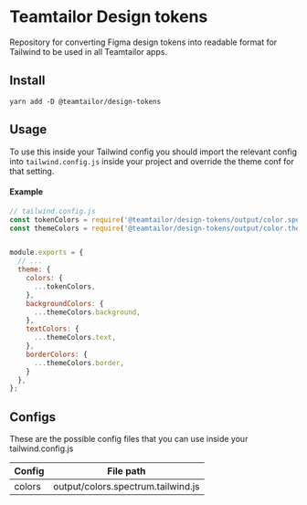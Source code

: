 # Teamtailor Design tokens

Repository for converting Figma design tokens into readable format for Tailwind to be used in all Teamtailor apps.

## Install

```
yarn add -D @teamtailor/design-tokens
```

## Usage

To use this inside your Tailwind config you should import the relevant config into `tailwind.config.js` inside your project and override the theme conf for that setting.

#### Example

```javascript
// tailwind.config.js
const tokenColors = require('@teamtailor/design-tokens/output/color.spectrum.tailwind.js');
const themeColors = require('@teamtailor/design-tokens/output/color.theme.tailwind.js');


module.exports = {
  // ...
  theme: {
    colors: {
      ...tokenColors,
    },
    backgroundColors: {
      ...themeColors.background,
    },
    textColors: {
      ...themeColors.text,
    },
    borderColors: {
      ...themeColors.border,
    }
  },
};
```

## Configs

These are the possible config files that you can use inside your tailwind.config.js

| Config | File path                       |
| ------ | ------------------------------- |
| colors | output/colors.spectrum.tailwind.js |
